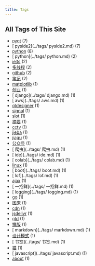 ```yaml
---
title: Tags
---
```

## All Tags of This Site
* [pyqt](../tags/pyqt.md) (7)
* [ pyside2](../tags/ pyside2.md) (7)
* [python](../tags/python.md) (6)
* [ python](../tags/ python.md) (2)
* [ielts](../tags/ielts.md) (2)
* [多线程](../tags/多线程.md) (2)
* [github](../tags/github.md) (2)
* [笔记](../tags/笔记.md) (2)
* [matplotlib](../tags/matplotlib.md) (1)
* [创业](../tags/创业.md) (1)
* [ django](../tags/ django.md) (1)
* [ aws](../tags/ aws.md) (1)
* [qtdesigner](../tags/qtdesigner.md) (1)
* [signal](../tags/signal.md) (1)
* [slot](../tags/slot.md) (1)
* [摘要](../tags/摘要.md) (1)
* [cctv](../tags/cctv.md) (1)
* [jieba](../tags/jieba.md) (1)
* [jiagu](../tags/jiagu.md) (1)
* [公众号](../tags/公众号.md) (1)
* [ 爬虫](../tags/ 爬虫.md) (1)
* [ ide](../tags/ ide.md) (1)
* [ colab](../tags/ colab.md) (1)
* [linux](../tags/linux.md) (1)
* [ boot](../tags/ boot.md) (1)
* [ lof](../tags/ lof.md) (1)
* [ajax](../tags/ajax.md) (1)
* [ 一招鲜](../tags/ 一招鲜.md) (1)
* [ logging](../tags/ logging.md) (1)
* [go](../tags/go.md) (1)
* [图床](../tags/图床.md) (1)
* [cdn](../tags/cdn.md) (1)
* [jsdelivr](../tags/jsdelivr.md) (1)
* [gtd](../tags/gtd.md) (1)
* [排版](../tags/排版.md) (1)
* [ markdown](../tags/ markdown.md) (1)
* [设计模式](../tags/设计模式.md) (1)
* [ 书签](../tags/ 书签.md) (1)
* [猫](../tags/猫.md) (1)
* [ javascript](../tags/ javascript.md) (1)
* [about](../tags/about.md) (1)
